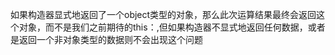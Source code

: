 如果构造器显式地返回了一个object类型的对象，那么此次运算结果最终会返回这个对象，而不是我们之前期待的this：,但如果构造器不显式地返回任何数据，或者是返回一个非对象类型的数据则不会出现这个问题


